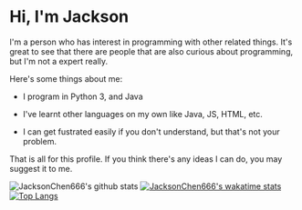 # Hi, I'm Jackson

I'm a person who has interest in programming with other related things. It's great to see that there are people that are also curious about programming, but I'm not a expert really.

Here's some things about me:

- I program in Python 3, and Java

- I've learnt other languages on my own like Java, JS, HTML, etc.

- I can get fustrated easily if you don't understand, but that's not your problem.

That is all for this profile. If you think there's any ideas I can do, you may suggest it to me.

![JacksonChen666's github stats](https://github-readme-stats.vercel.app/api?username=JacksonChen666&theme=dark&show_icons=true)
[![JacksonChen666's wakatime stats](https://github-readme-stats.vercel.app/api/wakatime?username=JacksonChen666&theme=dark)](https://github.com/anuraghazra/github-readme-stats)
[![Top Langs](https://github-readme-stats.vercel.app/api/top-langs/?username=JacksonChen666&theme=dark&layout=compact)](https://github.com/anuraghazra/github-readme-stats)
